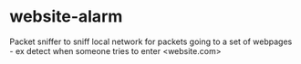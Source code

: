 # website-alarm
Packet sniffer to sniff local network for packets going to a set of webpages - ex detect when someone tries to enter &lt;website.com>
